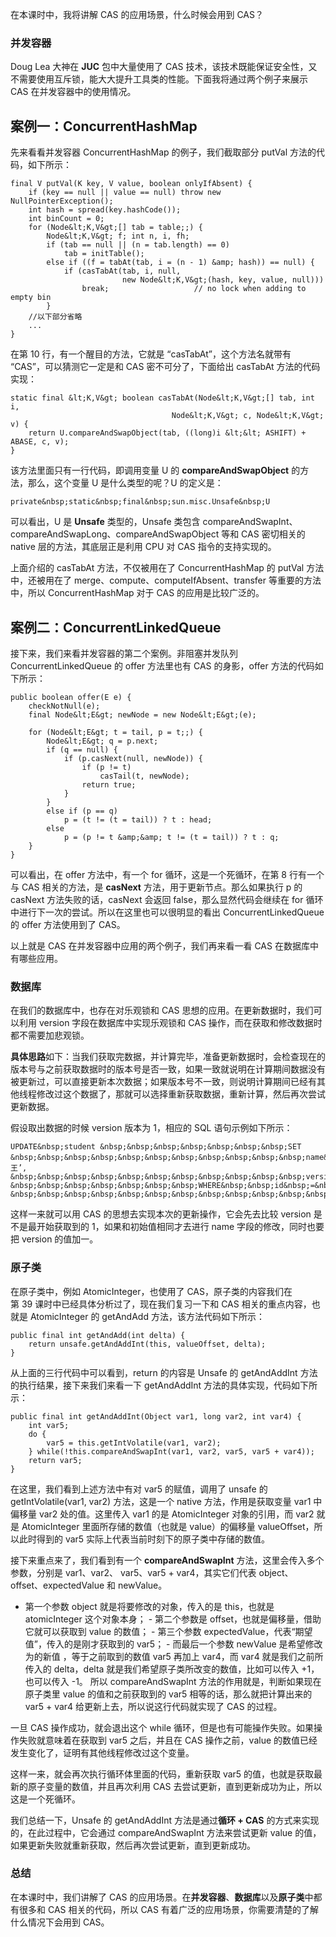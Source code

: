 
在本课时中，我将讲解&nbsp;CAS 的应用场景，什么时候会用到 CAS？

### 并发容器

Doug&nbsp;Lea 大神在 **JUC** 包中大量使用了&nbsp;CAS&nbsp;技术，该技术既能保证安全性，又不需要使用互斥锁，能大大提升工具类的性能。下面我将通过两个例子来展示 CAS 在并发容器中的使用情况。

## 案例一：ConcurrentHashMap

先来看看并发容器 ConcurrentHashMap 的例子，我们截取部分 putVal 方法的代码，如下所示：


```
final V putVal(K key, V value, boolean onlyIfAbsent) {
    if (key == null || value == null) throw new NullPointerException();
    int hash = spread(key.hashCode());
    int binCount = 0;
    for (Node&lt;K,V&gt;[] tab = table;;) {
        Node&lt;K,V&gt; f; int n, i, fh;
        if (tab == null || (n = tab.length) == 0)
            tab = initTable();
        else if ((f = tabAt(tab, i = (n - 1) &amp; hash)) == null) {
            if (casTabAt(tab, i, null,
                         new Node&lt;K,V&gt;(hash, key, value, null)))
                break;                   // no lock when adding to empty bin
        }
    //以下部分省略
    ...
}

```

在第 10 行，有一个醒目的方法，它就是 “casTabAt”，这个方法名就带有 “CAS”，可以猜测它一定是和 CAS 密不可分了，下面给出 casTabAt 方法的代码实现：

```
static final &lt;K,V&gt; boolean casTabAt(Node&lt;K,V&gt;[] tab, int i,
                                    Node&lt;K,V&gt; c, Node&lt;K,V&gt; v) {
    return U.compareAndSwapObject(tab, ((long)i &lt;&lt; ASHIFT) + ABASE, c, v);
}

```

该方法里面只有一行代码，即调用变量 U 的 **compareAndSwapObject** 的方法，那么，这个变量 U 是什么类型的呢？U 的定义是：

```
private&nbsp;static&nbsp;final&nbsp;sun.misc.Unsafe&nbsp;U 
```

可以看出，U 是 **Unsafe** 类型的，Unsafe 类包含 compareAndSwapInt、compareAndSwapLong、compareAndSwapObject 等和 CAS 密切相关的 native 层的方法，其底层正是利用 CPU 对 CAS 指令的支持实现的。

上面介绍的 casTabAt 方法，不仅被用在了 ConcurrentHashMap 的 putVal 方法中，还被用在了 merge、compute、computeIfAbsent、transfer 等重要的方法中，所以 ConcurrentHashMap 对于 CAS 的应用是比较广泛的。

## 案例二：ConcurrentLinkedQueue

接下来，我们来看并发容器的第二个案例。非阻塞并发队列 ConcurrentLinkedQueue 的 offer 方法里也有 CAS 的身影，offer 方法的代码如下所示：

```
public boolean offer(E e) {
    checkNotNull(e);
    final Node&lt;E&gt; newNode = new Node&lt;E&gt;(e);

    for (Node&lt;E&gt; t = tail, p = t;;) {
        Node&lt;E&gt; q = p.next;
        if (q == null) {
            if (p.casNext(null, newNode)) {
                if (p != t) 
                    casTail(t, newNode); 
                return true;
            }
        }
        else if (p == q)
            p = (t != (t = tail)) ? t : head;
        else
            p = (p != t &amp;&amp; t != (t = tail)) ? t : q;
    }
}

```

可以看出，在 offer 方法中，有一个 for 循环，这是一个死循环，在第 8 行有一个与 CAS 相关的方法，是 **casNext** 方法，用于更新节点。那么如果执行 p 的 casNext 方法失败的话，casNext 会返回 false，那么显然代码会继续在 for 循环中进行下一次的尝试。所以在这里也可以很明显的看出 ConcurrentLinkedQueue 的 offer 方法使用到了 CAS。

以上就是 CAS 在并发容器中应用的两个例子，我们再来看一看 CAS 在数据库中有哪些应用。

### 数据库

在我们的数据库中，也存在对乐观锁和 CAS 思想的应用。在更新数据时，我们可以利用&nbsp;version&nbsp;字段在数据库中实现乐观锁和 CAS 操作，而在获取和修改数据时都不需要加悲观锁。

**具体思路**如下：当我们获取完数据，并计算完毕，准备更新数据时，会检查现在的版本号与之前获取数据时的版本号是否一致，如果一致就说明在计算期间数据没有被更新过，可以直接更新本次数据；如果版本号不一致，则说明计算期间已经有其他线程修改过这个数据了，那就可以选择重新获取数据，重新计算，然后再次尝试更新数据。

假设取出数据的时候&nbsp;version&nbsp;版本为&nbsp;1，相应的&nbsp;SQL&nbsp;语句示例如下所示：

```
UPDATE&nbsp;student &nbsp;&nbsp;&nbsp;&nbsp;&nbsp;&nbsp;&nbsp;SET &nbsp;&nbsp;&nbsp;&nbsp;&nbsp;&nbsp;&nbsp;&nbsp;&nbsp;&nbsp;&nbsp;name&nbsp;=&nbsp;‘小王’, &nbsp;&nbsp;&nbsp;&nbsp;&nbsp;&nbsp;&nbsp;&nbsp;&nbsp;&nbsp;&nbsp;version&nbsp;=&nbsp;2 &nbsp;&nbsp;&nbsp;&nbsp;&nbsp;&nbsp;&nbsp;WHERE&nbsp;&nbsp;id&nbsp;=&nbsp;10 &nbsp;&nbsp;&nbsp;&nbsp;&nbsp;&nbsp;&nbsp;&nbsp;&nbsp;&nbsp;&nbsp;&nbsp;&nbsp;&nbsp;AND&nbsp;version&nbsp;=&nbsp;1 
```

这样一来就可以用&nbsp;CAS 的思想去实现本次的更新操作，它会先去比较&nbsp;version&nbsp;是不是最开始获取到的 1，如果和初始值相同才去进行 name 字段的修改，同时也要把 version 的值加一。

### 原子类

在原子类中，例如&nbsp;AtomicInteger，也使用了&nbsp;CAS，原子类的内容我们在第&nbsp;39&nbsp;课时中已经具体分析过了，现在我们复习一下和&nbsp;CAS&nbsp;相关的重点内容，也就是&nbsp;AtomicInteger&nbsp;的&nbsp;getAndAdd&nbsp;方法，该方法代码如下所示：

```
public final int getAndAdd(int delta) {    
    return unsafe.getAndAddInt(this, valueOffset, delta);
}

```

从上面的三行代码中可以看到，return&nbsp;的内容是 Unsafe 的 getAndAddInt 方法的执行结果，接下来我们来看一下 getAndAddInt 方法的具体实现，代码如下所示：

```
public final int getAndAddInt(Object var1, long var2, int var4) {
    int var5;
    do {
        var5 = this.getIntVolatile(var1, var2);
    } while(!this.compareAndSwapInt(var1, var2, var5, var5 + var4));
    return var5;
}

```

在这里，我们看到上述方法中有对&nbsp;var5 的赋值，调用了&nbsp;unsafe&nbsp;的 getIntVolatile(var1, var2) 方法，这是一个&nbsp;native&nbsp;方法，作用是获取变量&nbsp;var1&nbsp;中偏移量 var2 处的值。这里传入&nbsp;var1&nbsp;的是 AtomicInteger 对象的引用，而&nbsp;var2&nbsp;就是 AtomicInteger&nbsp;里面所存储的数值（也就是 value）的偏移量&nbsp;valueOffset，所以此时得到的 var5 实际上代表当前时刻下的原子类中存储的数值。

接下来重点来了，我们看到有一个&nbsp;**compareAndSwapInt**&nbsp;方法，这里会传入多个参数，分别是&nbsp;var1、var2、 var5、var5 + var4，其实它们代表&nbsp;object、offset、expectedValue&nbsp;和&nbsp;newValue。
 - 第一个参数 object 就是将要修改的对象，传入的是 this，也就是 atomicInteger 这个对象本身； - 第二个参数是 offset，也就是偏移量，借助它就可以获取到 value 的数值； - 第三个参数 expectedValue，代表“期望值”，传入的是刚才获取到的 var5； - 而最后一个参数 newValue 是希望修改为的新值 ，等于之前取到的数值 var5 再加上 var4，而 var4 就是我们之前所传入的 delta，delta 就是我们希望原子类所改变的数值，比如可以传入 +1，也可以传入 -1。 
所以 compareAndSwapInt&nbsp;方法的作用就是，判断如果现在原子类里 value 的值和之前获取到的 var5 相等的话，那么就把计算出来的 var5 + var4 给更新上去，所以说这行代码就实现了&nbsp;CAS&nbsp;的过程。

一旦 CAS 操作成功，就会退出这个 while 循环，但是也有可能操作失败。如果操作失败就意味着在获取到 var5 之后，并且在 CAS 操作之前，value 的数值已经发生变化了，证明有其他线程修改过这个变量。

这样一来，就会再次执行循环体里面的代码，重新获取 var5 的值，也就是获取最新的原子变量的数值，并且再次利用 CAS 去尝试更新，直到更新成功为止，所以这是一个死循环。

我们总结一下，Unsafe 的 getAndAddInt 方法是通过**循环 + CAS** 的方式来实现的，在此过程中，它会通过 compareAndSwapInt 方法来尝试更新 value 的值，如果更新失败就重新获取，然后再次尝试更新，直到更新成功。

### 总结

在本课时中，我们讲解了&nbsp;CAS&nbsp;的应用场景。在**并发容器**、**数据库**以及**原子类**中都有很多和 CAS 相关的代码，所以 CAS 有着广泛的应用场景，你需要清楚的了解什么情况下会用到 CAS。


